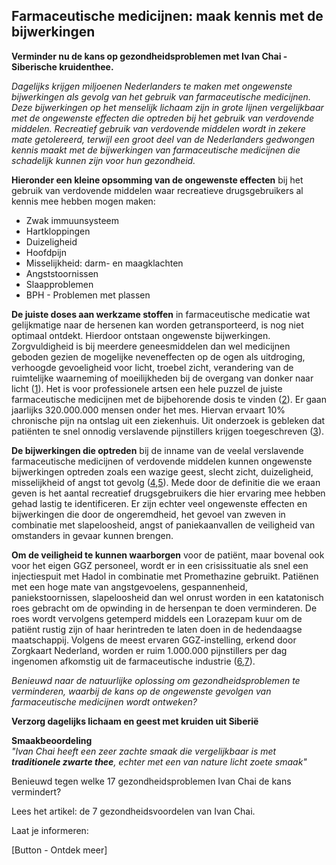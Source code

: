 ## Farmaceutische medicijnen: maak kennis met de bijwerkingen

**Verminder nu de kans op gezondheidsproblemen met Ivan Chai - Siberische kruidenthee.** 

_Dagelijks krijgen miljoenen Nederlanders te maken met ongewenste bijwerkingen als gevolg van het gebruik van farmaceutische medicijnen. Deze bijwerkingen op het menselijk lichaam zijn in grote lijnen vergelijkbaar met de ongewenste effecten die optreden bij het gebruik van verdovende middelen. Recreatief gebruik van verdovende middelen wordt in zekere mate getolereerd, terwijl een groot deel van de Nederlanders gedwongen kennis maakt met de bijwerkingen van farmaceutische medicijnen die schadelijk kunnen zijn voor hun gezondheid._

**Hieronder een kleine opsomming van de ongewenste effecten** bij het gebruik van verdovende middelen waar recreatieve drugsgebruikers al kennis mee hebben mogen maken: 

* Zwak immuunsysteem
* Hartkloppingen
* Duizeligheid
* Hoofdpijn
* Misselijkheid: darm- en maagklachten
* Angststoornissen
* Slaapproblemen
* BPH - Problemen met plassen 

**De juiste doses aan werkzame stoffen** in farmaceutische medicatie wat gelijkmatige naar de hersenen kan worden getransporteerd, is nog niet optimaal ontdekt. Hierdoor ontstaan ongewenste bijwerkingen. Zorgvuldigheid is bij meerdere geneesmiddelen dan wel medicijnen geboden gezien de mogelijke neveneffecten op de ogen als uitdroging, verhoogde gevoeligheid voor licht, troebel zicht, verandering van de ruimtelijke waarneming of moeilijkheden bij de overgang van donker naar licht ([1](https://www.zeiss.nl/vision-care/beter-zien/gezondheid-bescherming/geneesmiddelen-kunnen-het-gezichtsvermogen-beperken.html)). Het is voor professionele artsen een hele puzzel de juiste farmaceutische medicijnen met de bijbehorende dosis te vinden ([2](https://www.umcutrecht.nl/nl/Nieuws/We-willen-bijwerkingen-van-medicatie-verminderen)). Er gaan jaarlijks 320.000.000 mensen onder het mes. Hiervan ervaart 10% chronische pijn na ontslag uit een ziekenhuis. Uit onderzoek is gebleken dat patiënten te snel onnodig verslavende pijnstillers krijgen toegeschreven ([3](https://nos.nl/artikel/2280241-wetenschappers-te-snel-verslavende-pijnstillers-na-operatie.html)).

**De bijwerkingen die optreden** bij de inname van de veelal verslavende farmaceutische medicijnen of verdovende middelen kunnen ongewenste bijwerkingen optreden zoals een wazige geest, slecht zicht, duizeligheid, misselijkheid of angst tot gevolg ([4](https://www.drugsinfoteam.nl/klachten),[5](https://www.drugsinfoteam.nl/vraag-antwoord/lees-een-antwoord/-/coke-duizeligheid-wazig-zien-misselijkheid-angst)). Mede door de definitie die we eraan geven is het aantal recreatief drugsgebruikers die hier ervaring mee hebben gehad lastig te identificeren. Er zijn echter veel ongewenste effecten en bijwerkingen die door de ongeremdheid, het gevoel van zweven in combinatie met slapeloosheid, angst of paniekaanvallen de veiligheid van omstanders in gevaar kunnen brengen. 

**Om de veiligheid te kunnen waarborgen** voor de patiënt, maar bovenal ook voor het eigen GGZ personeel, wordt er in een crisissituatie als snel een injectiespuit met Hadol in combinatie met Promethazine gebruikt. Patiënen met een hoge mate van angstgevoelens, gespannenheid, paniekstoornissen, slapeloosheid dan wel onrust worden in een katatonisch roes gebracht om de opwinding in de hersenpan te doen verminderen. De roes wordt vervolgens getemperd middels een Lorazepam kuur om de patiënt rustig zijn of haar herintreden te laten doen in de hedendaagse maatschappij. Volgens de meest ervaren GGZ-instelling, erkend door Zorgkaart Nederland, worden er ruim 1.000.000 pijnstillers per dag ingenomen afkomstig uit de farmaceutische industrie ([6](https://solutions-center.nl/verslavingen/medicijnverslaving/pijnstillers/),[7](https://www.zorgkaartnederland.nl/zorginstelling/ggz-solutions-center-voorthuizen-10001990)). 

_Benieuwd naar de natuurlijke oplossing om gezondheidsproblemen te verminderen, waarbij de kans op de ongewenste gevolgen van farmaceutische medicijnen wordt ontweken?_

**Verzorg dagelijks lichaam en geest met kruiden uit Siberië** <br>

**Smaakbeoordeling** <br>
_"Ivan Chai heeft een zeer zachte smaak die vergelijkbaar is met **traditionele zwarte thee**, echter met een van nature licht zoete smaak"_ 

Benieuwd tegen welke 17 gezondheidsproblemen Ivan Chai de kans vermindert? 

Lees het artikel: de 7 gezondheidsvoordelen van Ivan Chai. 

Laat je informeren: 

[Button - Ontdek meer]



